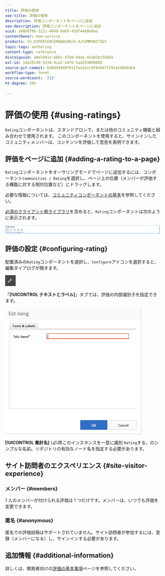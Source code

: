 ```yaml
---
title: 評価の使用
seo-title: 評価の使用
description: 評価コンポーネントをページに追加
seo-description: 評価コンポーネントをページに追加
uuid: a986970b-1221-4648-9a69-410f4480e0ae
contentOwner: msm-service
products: SG_EXPERIENCEMANAGER/6.4/COMMUNITIES
topic-tags: authoring
content-type: reference
discoiquuid: a0e5491e-66bc-47b0-94a5-45a02bc558da
exl-id: 1de28140-5334-4ca2-a476-5ad253809808
source-git-commit: bd94d3949f0117aa3e1c9f0e84f7293a5d6b03b4
workflow-type: tm+mt
source-wordcount: '215'
ht-degree: 39%

---
```


# 評価の使用 {#using-ratings}

`Rating`コンポーネントは、スタンドアロンで、または他のコミュニティ機能と組み合わせて使用されます。 このコンポーネントを使用すると、サインインしたコミュニティメンバーは、コンテンツを評価して意見を表明できます。

## 評価をページに追加 {#adding-a-rating-to-a-page}

`Rating`コンポーネントをオーサリングモードでページに追加するには、コンポーネント`Communities / Rating`を選択し、ページ上の位置（メンバーが評価する機能に対する相対位置など）にドラッグします。

必要な情報については、[コミュニティコンポーネントの基本](basics.md)を参照してください。

[必須のクライアント側ライブラリ](rating-basics.md#essentials-for-client-side)を含めると、`Rating`コンポーネントは次のように表示されます。

![chlimage_1-493](assets/chlimage_1-493.png)

## 評価の設定 {#configuring-rating}

配置済みの`Rating`コンポーネントを選択し、`Configure`アイコンを選択すると、編集ダイアログが開きます。

![chlimage_1-494](assets/chlimage_1-494.png)

「**[!UICONTROL テキストとラベル]**」タブでは、評価の内部識別子を指定できます。

![chlimage_1-495](assets/chlimage_1-495.png)

**[!UICONTROL 集計名]**
(*必須*)このインスタンスを一意に識別 `Rating`する、のシンプルな名前。リポジトリの有効なノード名を指定する必要があります。

## サイト訪問者のエクスペリエンス  {#site-visitor-experience}

### メンバー {#members}

1 人のメンバーが付けられる評価は 1 つだけです。メンバーは、いつでも評価を変更できます。

### 匿名 {#anonymous}

匿名での評価投稿はサポートされていません。サイト訪問者が参加するには、登録（メンバーになる）し、サインインする必要があります。

## 追加情報 {#additional-information}

詳しくは、開発者向けの[評価の基本事項](rating-basics.md)ページを参照してください。
